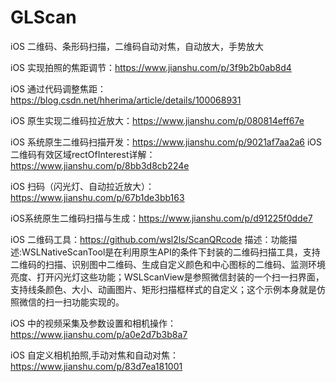 # GLScan
iOS 二维码、条形码扫描，二维码自动对焦，自动放大，手势放大


iOS 实现拍照的焦距调节：https://www.jianshu.com/p/3f9b2b0ab8d4

iOS 通过代码调整焦距：https://blog.csdn.net/hherima/article/details/100068931

iOS 原生实现二维码拉近放大：https://www.jianshu.com/p/080814eff67e

iOS 系统原生二维码扫描开发：https://www.jianshu.com/p/9021af7aa2a6
iOS 二维码有效区域rectOfInterest详解：https://www.jianshu.com/p/8bb3d8cb224e

iOS 扫码（闪光灯、自动拉近放大）：https://www.jianshu.com/p/67b1de3bb163

iOS系统原生二维码扫描与生成：https://www.jianshu.com/p/d91225f0dde7

iOS 二维码工具：https://github.com/wsl2ls/ScanQRcode
描述：功能描述:WSLNativeScanTool是在利用原生API的条件下封装的二维码扫描工具，支持二维码的扫描、识别图中二维码、生成自定义颜色和中心图标的二维码、监测环境亮度、打开闪光灯这些功能；WSLScanView是参照微信封装的一个扫一扫界面，支持线条颜色、大小、动画图片、矩形扫描框样式的自定义；这个示例本身就是仿照微信的扫一扫功能实现的。

iOS 中的视频采集及参数设置和相机操作：https://www.jianshu.com/p/a0e2d7b3b8a7

iOS 自定义相机拍照,手动对焦和自动对焦：https://www.jianshu.com/p/83d7ea181001